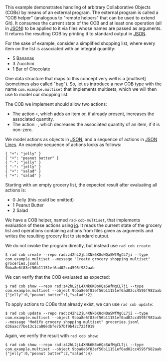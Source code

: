 This example demonstrates handling of arbitrary Collaborative Objects (COBs) by means of an external program.
The external program is called a "COB helper" (analogous to "remote helpers" that can be used to extend Git).
It consumes the current state of the COB and at least one operation (all in [JSON]) to be applied to it via files whose names are passed as arguments.
It returns the resulting COB by printing it to standard output in [JSON].

For the sake of example, consider a simplified shopping list, where every item on the list is associated with an integral quantity:

 - 5 Bananas
 - 3 Zucchini
 - 1 Bar of Chocolate

One data structure that maps to this concept very well is a [multiset] (sometimes also called "bag").
So, let us introduce a new COB type with the name `com.example.multiset` that implements multisets, which we will then use to model our shopping list.

The COB we implement should allow two actions:

 - The action `+`, which adds an item or, if already present, increases the associated quantity.
 - The action `-`, which decreases the associated quantity of an item, if it is non-zero.

We model actions as objects in [JSON], and a sequence of actions in [JSON Lines].
An example sequence of actions looks as follows:

``` ./groceries.jsonl
{ "+": "jelly" }
{ "+": "peanut butter" }
{ "-": "jelly" }
{ "-": "jelly" }
{ "+": "salad" }
{ "+": "salad" }
```

Starting with an empty grocery list, the expected result after evaluating all actions is:

 - 0 Jelly (this could be omitted)
 - 1 Peanut Butter
 - 2 Salad

We have a COB helper, named `rad-cob-multiset`, that implements evaluation of these actions using [jq].
It reads the current state of the grocery list and operations containing actions from files given as arguments and writes the resulting grocery list to standard output.

We do not invoke the program directly, but instead use `rad cob create`:

```
$ rad cob create --repo rad:z42hL2jL4XNk6K8oHQaSWfMgCL7ji --type com.example.multiset --message "Create grocery shopping multiset" groceries.jsonl
9bba8e6f83ef56b11151ef6ad02cc4595f982aab
```

We can verify that the COB evaluated as expected:

```
$ rad cob show --repo rad:z42hL2jL4XNk6K8oHQaSWfMgCL7ji --type com.example.multiset --object 9bba8e6f83ef56b11151ef6ad02cc4595f982aab
{"jelly":0,"peanut butter":1,"salad":2}
```

To apply actions to COBs that already exist, we can use `rad cob update`:

```
$ rad cob update --repo rad:z42hL2jL4XNk6K8oHQaSWfMgCL7ji --type com.example.multiset --object 9bba8e6f83ef56b11151ef6ad02cc4595f982aab --message "Modify grocery shopping multiset" groceries.jsonl
d36aac77be13c1ca80edbfe7b7bf9b42c723f019
```

Again, we verify the result with `rad cob show`:

```
$ rad cob show --repo rad:z42hL2jL4XNk6K8oHQaSWfMgCL7ji --type com.example.multiset --object 9bba8e6f83ef56b11151ef6ad02cc4595f982aab
{"jelly":0,"peanut butter":2,"salad":4}
```

[multisets]: https://wikipedia.org/wiki/Multiset
[JSON]: https://tools.ietf.org/html/std90
[JSON Lines]: https://jsonlines.org/
[jq]: https://github.com/jqlang/jq